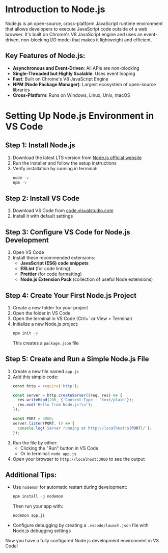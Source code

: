 # Introduction to Node.js

Node.js is an open-source, cross-platform JavaScript runtime environment that allows developers to execute JavaScript code outside of a web browser. It's built on Chrome's V8 JavaScript engine and uses an event-driven, non-blocking I/O model that makes it lightweight and efficient.

## Key Features of Node.js:
- **Asynchronous and Event-Driven**: All APIs are non-blocking
- **Single-Threaded but Highly Scalable**: Uses event looping
- **Fast**: Built on Chrome's V8 JavaScript Engine
- **NPM (Node Package Manager)**: Largest ecosystem of open-source libraries
- **Cross-Platform**: Runs on Windows, Linux, Unix, macOS

# Setting Up Node.js Environment in VS Code

## Step 1: Install Node.js
1. Download the latest LTS version from [Node.js official website](https://nodejs.org/)
2. Run the installer and follow the setup instructions
3. Verify installation by running in terminal:
   ```bash
   node -v
   npm -v
   ```

## Step 2: Install VS Code
1. Download VS Code from [code.visualstudio.com](https://code.visualstudio.com/)
2. Install it with default settings

## Step 3: Configure VS Code for Node.js Development
1. Open VS Code
2. Install these recommended extensions:
   - **JavaScript (ES6) code snippets**
   - **ESLint** (for code linting)
   - **Prettier** (for code formatting)
   - **Node.js Extension Pack** (collection of useful Node extensions)

## Step 4: Create Your First Node.js Project
1. Create a new folder for your project
2. Open the folder in VS Code
3. Open the terminal in VS Code (Ctrl+` or View > Terminal)
4. Initialize a new Node.js project:
   ```bash
   npm init -y
   ```
   This creates a `package.json` file

## Step 5: Create and Run a Simple Node.js File
1. Create a new file named `app.js`
2. Add this simple code:
   ```javascript
   const http = require('http');

   const server = http.createServer((req, res) => {
     res.writeHead(200, {'Content-Type': 'text/plain'});
     res.end('Hello from Node.js!\n');
   });

   const PORT = 3000;
   server.listen(PORT, () => {
     console.log(`Server running at http://localhost:${PORT}/`);
   });
   ```
3. Run the file by either:
   - Clicking the "Run" button in VS Code
   - Or in terminal: `node app.js`
4. Open your browser to `http://localhost:3000` to see the output

## Additional Tips:
- Use `nodemon` for automatic restart during development:
  ```bash
  npm install -g nodemon
  ```
  Then run your app with:
  ```bash
  nodemon app.js
  ```
- Configure debugging by creating a `.vscode/launch.json` file with Node.js debugging settings

Now you have a fully configured Node.js development environment in VS Code!
